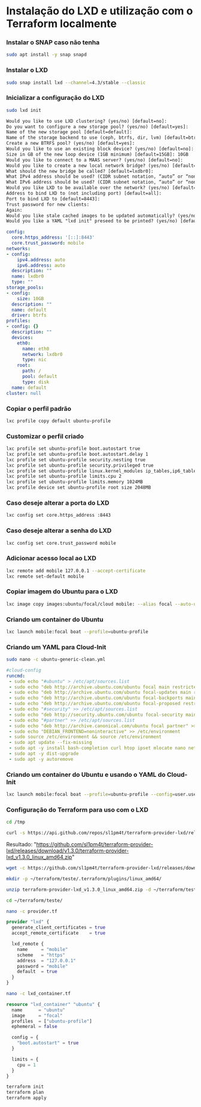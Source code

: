 # Instalação do LXD e utilização com o Terraform localmente

### Instalar o SNAP caso não tenha

```bash
sudo apt install -y snap snapd
```

### Instalar o LXD

```bash
sudo snap install lxd --channel=4.3/stable --classic
```

### Inicializar a configuração do LXD

```bash
sudo lxd init
```

```txt
Would you like to use LXD clustering? (yes/no) [default=no]:
Do you want to configure a new storage pool? (yes/no) [default=yes]:
Name of the new storage pool [default=default]:
Name of the storage backend to use (ceph, btrfs, dir, lvm) [default=btrfs]:
Create a new BTRFS pool? (yes/no) [default=yes]:
Would you like to use an existing block device? (yes/no) [default=no]:
Size in GB of the new loop device (1GB minimum) [default=15GB]: 10GB
Would you like to connect to a MAAS server? (yes/no) [default=no]:
Would you like to create a new local network bridge? (yes/no) [default=yes]:
What should the new bridge be called? [default=lxdbr0]:
What IPv4 address should be used? (CIDR subnet notation, “auto” or “none”) [default=auto]:
What IPv6 address should be used? (CIDR subnet notation, “auto” or “none”) [default=auto]:
Would you like LXD to be available over the network? (yes/no) [default=no]: yes
Address to bind LXD to (not including port) [default=all]:
Port to bind LXD to [default=8443]:
Trust password for new clients:
Again:
Would you like stale cached images to be updated automatically? (yes/no) [default=yes]
Would you like a YAML "lxd init" preseed to be printed? (yes/no) [default=no]: yes
```

```yaml
config:
  core.https_address: '[::]:8443'
  core.trust_password: mobile
networks:
- config:
    ipv4.address: auto
    ipv6.address: auto
  description: ""
  name: lxdbr0
  type: ""
storage_pools:
- config:
    size: 10GB
  description: ""
  name: default
  driver: btrfs
profiles:
- config: {}
  description: ""
  devices:
    eth0:
      name: eth0
      network: lxdbr0
      type: nic
    root:
      path: /
      pool: default
      type: disk
  name: default
cluster: null
```

### Copiar o perfil padrão

```bash
lxc profile copy default ubuntu-profile
```

### Customizar o perfil criado

```bash
lxc profile set ubuntu-profile boot.autostart true
lxc profile set ubuntu-profile boot.autostart.delay 1
lxc profile set ubuntu-profile security.nesting true
lxc profile set ubuntu-profile security.privileged true
lxc profile set ubuntu-profile linux.kernel_modules ip_tables,ip6_tables,netlink_diag,nf_nat,overlay
lxc profile set ubuntu-profile limits.cpu 2
lxc profile set ubuntu-profile limits.memory 1024MB
lxc profile device set ubuntu-profile root size 2048MB
```

### Caso deseje alterar a porta do LXD

```bash
lxc config set core.https_address :8443
```

### Caso deseje alterar a senha do LXD

```bash
lxc config set core.trust_password mobile
```

### Adicionar acesso local ao LXD

```bash
lxc remote add mobile 127.0.0.1 --accept-certificate
lxc remote set-default mobile
```

### Copiar imagem do Ubuntu para o LXD

```bash
lxc image copy images:ubuntu/focal/cloud mobile: --alias focal --auto-update
```

### Criando um container do Ubuntu

```bash
lxc launch mobile:focal boat --profile=ubuntu-profile
```

### Criando um YAML para Cloud-Init

```bash
sudo nano -c ubuntu-generic-clean.yml
```

```yaml
#cloud-config
runcmd:
 - sudo echo "#ubuntu" > /etc/apt/sources.list
 - sudo echo "deb http://archive.ubuntu.com/ubuntu focal main restricted universe multiverse" >> /etc/apt/sources.list
 - sudo echo "deb http://archive.ubuntu.com/ubuntu focal-updates main restricted universe multiverse" >> /etc/apt/sources.list
 - sudo echo "deb http://archive.ubuntu.com/ubuntu focal-backports main restricted universe multiverse" >> /etc/apt/sources.list
 - sudo echo "deb http://archive.ubuntu.com/ubuntu focal-proposed restricted main universe multiverse" >> /etc/apt/sources.list
 - sudo echo "#security" >> /etc/apt/sources.list
 - sudo echo "deb http://security.ubuntu.com/ubuntu focal-security main restricted universe multiverse" >> /etc/apt/sources.list
 - sudo echo "#partner" >> /etc/apt/sources.list
 - sudo echo "deb http://archive.canonical.com/ubuntu focal partner" >> /etc/apt/sources.list
 - sudo echo "DEBIAN_FRONTEND=noninteractive" >> /etc/environment
 - sudo source /etc/environment && source /etc/environment
 - sudo apt update --fix-missing
 - sudo apt -y install bash-completion curl htop ipset mlocate nano net-tools tar unzip wget xz-utils
 - sudo apt -y dist-upgrade
 - sudo apt -y autoremove
```

### Criando um container do Ubuntu e usando o YAML do Cloud-Init

```bash
lxc launch mobile:focal boat --profile=ubuntu-profile --config=user.user-data="$(cat cloud_init/ubuntu-generic-clean.yml)"
```

### Configuração do Terraform para uso com o LXD

```bash
cd /tmp
```

```bash
curl -s https://api.github.com/repos/sl1pm4t/terraform-provider-lxd/releases/latest | jq '.assets | .[] | .browser_download_url' | grep "linux_amd64"
```

Resultado: "<https://github.com/sl1pm4t/terraform-provider-lxd/releases/download/v1.3.0/terraform-provider-lxd_v1.3.0_linux_amd64.zip>"

```bash
wget -c https://github.com/sl1pm4t/terraform-provider-lxd/releases/download/v1.3.0/terraform-provider-lxd_v1.3.0_linux_amd64.zip
```

```bash
mkdir -p ~/terraform/teste/.terraform/plugins/linux_amd64/
```

```bash
unzip terraform-provider-lxd_v1.3.0_linux_amd64.zip -d ~/terraform/teste/.terraform/plugins/linux_amd64/
```

```bash
cd ~/terraform/teste/
```

```bash
nano -c provider.tf
```

```terraform
provider "lxd" {
  generate_client_certificates = true
  accept_remote_certificate    = true

  lxd_remote {
    name     = "mobile"
    scheme   = "https"
    address  = "127.0.0.1"
    password = "mobile"
    default  = true
  }
}
```

```bash
nano -c lxd_container.tf
```

```terraform
resource "lxd_container" "ubuntu" {
  name      = "ubuntu"
  image     = "focal"
  profiles  = ["ubuntu-profile"]
  ephemeral = false

  config = {
    "boot.autostart" = true
  }

  limits = {
    cpu = 1
  }
}
```

```bash
terraform init
terraform plan
terraform apply
```
